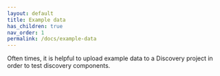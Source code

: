 ```yaml
---
layout: default
title: Example data
has_children: true
nav_order: 1
permalink: /docs/example-data
---
```


Often times, it is helpful to upload example data to a Discovery project in order to test discovery components.